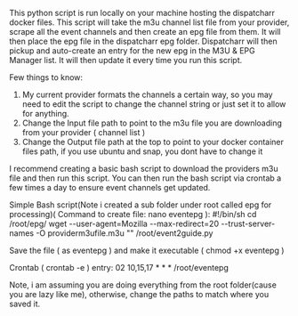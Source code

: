 This python script is run locally on your machine hosting the dispatcharr docker files.  This script will take the m3u channel list file from your provider, scrape all the event channels and then create an epg file from them.  It will then place the epg file in the dispatcharr epg folder.  Dispatcharr will then pickup and auto-create an entry for the new epg in the M3U & EPG Manager list.  It will then update it every time you run this script.

Few things to know:
1. My current provider formats the channels a certain way, so you may need to edit the script to change the channel string or just set it to allow for anything.
2. Change the Input file path to point to the m3u file you are downloading from your provider ( channel list )
3. Change the Output file path at the top to point to your docker container files path, if you use ubuntu and snap, you dont have to change it

I recommend creating a basic bash script to download the providers m3u file and then run this script.  You can then run the bash script via crontab a few times a day to ensure event channels get updated.

Simple Bash script(Note i created a sub folder under root called epg for processing)( Command to create file: nano eventepg ):
#!/bin/sh
cd /root/epg/
wget --user-agent=Mozilla --max-redirect=20 --trust-server-names -O providerm3ufile.m3u "<fullproviderURLform3ufilehere>"
/root/event2guide.py

Save the file ( as eventepg ) and make it executable ( chmod +x eventepg )

Crontab ( crontab -e ) entry:
02 10,15,17 * * * /root/eventepg
   
Note, i am assuming you are doing everything from the root folder(cause you are lazy like me), otherwise, change the paths to match where you saved it.
